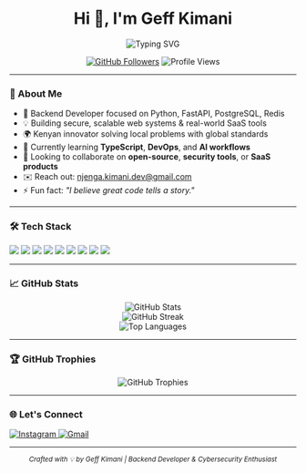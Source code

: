 <!-- Geffkimani | Sleek GitHub Profile README -->

<h1 align="center">Hi 👋, I'm Geff Kimani</h1>

<p align="center">
  <img src="https://readme-typing-svg.demolab.com?font=Fira+Code&size=22&pause=1000&color=30BDAF&center=true&vCenter=true&width=435&lines=Backend+Developer;Cybersecurity+Enthusiast;Open+Source+Contributor;Tech+Explorer;Always+Learning" alt="Typing SVG" />
</p>

<p align="center">
  <a href="https://github.com/Geffkimani"><img src="https://img.shields.io/github/followers/Geffkimani?label=Follow%20Me&style=social" alt="GitHub Followers" /></a>
  <img src="https://visitcount.itsvg.in/api?id=Geffkimani&icon=0&color=0" alt="Profile Views" />
</p>

---

### 🚀 About Me

- 🔧 Backend Developer focused on Python, FastAPI, PostgreSQL, Redis  
- 💡 Building secure, scalable web systems & real-world SaaS tools  
- 🌍 Kenyan innovator solving local problems with global standards  
- 🌱 Currently learning **TypeScript**, **DevOps**, and **AI workflows**  
- 🤝 Looking to collaborate on **open-source**, **security tools**, or **SaaS products**  
- ✉️ Reach out: [njenga.kimani.dev@gmail.com](mailto:njenga.kimani.dev@gmail.com)  
- ⚡ Fun fact: _"I believe great code tells a story."_

---

### 🛠 Tech Stack

<p>
  <img src="https://img.shields.io/badge/Python-%233776AB.svg?style=flat&logo=python&logoColor=white" />
  <img src="https://img.shields.io/badge/FastAPI-%2300C7B7.svg?style=flat&logo=fastapi&logoColor=white" />
  <img src="https://img.shields.io/badge/JavaScript-%23F7DF1E.svg?style=flat&logo=javascript&logoColor=black" />
  <img src="https://img.shields.io/badge/TypeScript-%23007ACC.svg?style=flat&logo=typescript&logoColor=white" />
  <img src="https://img.shields.io/badge/PostgreSQL-%23336791.svg?style=flat&logo=postgresql&logoColor=white" />
  <img src="https://img.shields.io/badge/Bash-%23121011.svg?style=flat&logo=gnu-bash&logoColor=white" />
  <img src="https://img.shields.io/badge/Redis-%23DC382D.svg?style=flat&logo=redis&logoColor=white" />
  <img src="https://img.shields.io/badge/Nmap-%230079C1.svg?style=flat&logo=Wireshark&logoColor=white" />
  <img src="https://img.shields.io/badge/Linux-%23FCC624.svg?style=flat&logo=linux&logoColor=black" />
</p>

---

### 📈 GitHub Stats

<p align="center">
  <img src="https://github-readme-stats.vercel.app/api?username=Geffkimani&show_icons=true&theme=radical&count_private=true" alt="GitHub Stats" />
  <br>
  <img src="https://github-readme-streak-stats.herokuapp.com/?user=Geffkimani&theme=radical" alt="GitHub Streak" />
  <br>
  <img src="https://github-readme-stats.vercel.app/api/top-langs/?username=Geffkimani&layout=compact&theme=radical" alt="Top Languages" />
</p>

---

### 🏆 GitHub Trophies

<p align="center">
  <img src="https://github-profile-trophy.vercel.app/?username=Geffkimani&theme=radical&no-frame=true&margin-w=6" alt="GitHub Trophies" />
</p>

---

### 🌐 Let's Connect

<p>
  <a href="https://instagram.com/njenga_.kimani" target="_blank">
    <img src="https://img.shields.io/badge/Instagram-%23E4405F.svg?style=flat&logo=Instagram&logoColor=white" alt="Instagram" />
  </a>
  <a href="mailto:njenga.kimani.dev@gmail.com" target="_blank">
    <img src="https://img.shields.io/badge/Gmail-%23D14836.svg?style=flat&logo=gmail&logoColor=white" alt="Gmail" />
  </a>
  <!-- Add more socials if needed -->
</p>

---

<!-- Footer -->
<p align="center">
  <sub><i>Crafted with 💡 by Geff Kimani | Backend Developer & Cybersecurity Enthusiast</i></sub>
</p>
